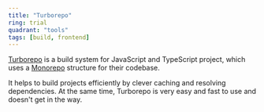 ```yaml
---
title: "Turborepo"
ring: trial
quadrant: "tools"
tags: [build, frontend]
---
```


[Turborepo](https://turbo.build/repo) is a build system for JavaScript and TypeScript project,
which uses a [Monorepo](https://www.DCX.com/techradar/methods-and-patterns/monorepo.html) structure for their codebase.

It helps to build projects efficiently by clever caching and resolving dependencies.
At the same time, Turborepo is very easy and fast to use and doesn't get in the way.
